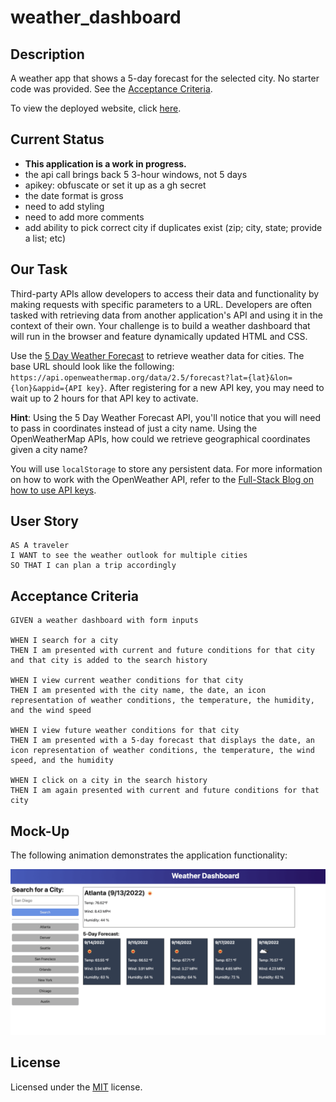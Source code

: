 # weather_dashboard

## Description

A weather app that shows a 5-day forecast for the selected city. No starter code was provided. See the [Acceptance Criteria](#acceptance-criteria).

To view the deployed website, click [here](https://box-o-water.github.io/weather_dashboard/).

## Current Status

* **This application is a work in progress.** 
* the api call brings back 5 3-hour windows, not 5 days
* apikey: obfuscate or set it up as a gh secret
* the date format is gross
* need to add styling
* need to add more comments
* add ability to pick correct city if duplicates exist (zip; city, state; provide a list; etc)

## Our Task

Third-party APIs allow developers to access their data and functionality by making requests with specific parameters to a URL. Developers are often tasked with retrieving data from another application's API and using it in the context of their own. Your challenge is to build a weather dashboard that will run in the browser and feature dynamically updated HTML and CSS.

Use the [5 Day Weather Forecast](https://openweathermap.org/forecast5) to retrieve weather data for cities. The base URL should look like the following: `https://api.openweathermap.org/data/2.5/forecast?lat={lat}&lon={lon}&appid={API key}`. After registering for a new API key, you may need to wait up to 2 hours for that API key to activate.

**Hint**: Using the 5 Day Weather Forecast API, you'll notice that you will need to pass in coordinates instead of just a city name. Using the OpenWeatherMap APIs, how could we retrieve geographical coordinates given a city name?

You will use `localStorage` to store any persistent data. For more information on how to work with the OpenWeather API, refer to the [Full-Stack Blog on how to use API keys](https://coding-boot-camp.github.io/full-stack/apis/how-to-use-api-keys).

## User Story

```
AS A traveler
I WANT to see the weather outlook for multiple cities
SO THAT I can plan a trip accordingly
```

## Acceptance Criteria

```
GIVEN a weather dashboard with form inputs

WHEN I search for a city
THEN I am presented with current and future conditions for that city and that city is added to the search history

WHEN I view current weather conditions for that city
THEN I am presented with the city name, the date, an icon representation of weather conditions, the temperature, the humidity, and the wind speed

WHEN I view future weather conditions for that city
THEN I am presented with a 5-day forecast that displays the date, an icon representation of weather conditions, the temperature, the wind speed, and the humidity

WHEN I click on a city in the search history
THEN I am again presented with current and future conditions for that city
```
## Mock-Up

The following animation demonstrates the application functionality:

![The weather app includes a search option, a list of cities, and a five-day forecast and current weather conditions for Atlanta.](/assets/images/weather_app_mockup.png)

## License

Licensed under the [MIT](/LICENSE) license.
